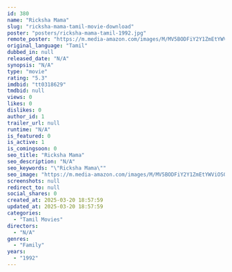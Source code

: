 ```yaml
---
id: 380
name: "Ricksha Mama"
slug: "ricksha-mama-tamil-movie-download"
poster: "posters/ricksha-mama-tamil-1992.jpg"
remote_poster: "https://m.media-amazon.com/images/M/MV5BODFiY2Y1ZmEtYWViOS00YjZiLTk3ZTktNmQyZDY1NjA0NmEzXkEyXkFqcGdeQXVyMjA4OTI5NDQ@._V1_SX300.jpg"
original_language: "Tamil"
dubbed_in: null
released_date: "N/A"
synopsis: "N/A"
type: "movie"
rating: "5.3"
imdbid: "tt0318629"
tmdbid: null
views: 0
likes: 0
dislikes: 0
author_id: 1
trailer_url: null
runtime: "N/A"
is_featured: 0
is_active: 1
is_comingsoon: 0
seo_title: "Ricksha Mama"
seo_description: "N/A"
seo_keywords: "\"Ricksha Mama\""
seo_image: "https://m.media-amazon.com/images/M/MV5BODFiY2Y1ZmEtYWViOS00YjZiLTk3ZTktNmQyZDY1NjA0NmEzXkEyXkFqcGdeQXVyMjA4OTI5NDQ@._V1_SX300.jpg"
screenshots: null
redirect_to: null
social_shares: 0
created_at: 2025-03-20 18:57:59
updated_at: 2025-03-20 18:57:59
categories:
  - "Tamil Movies"
directors:
  - "N/A"
genres:
  - "Family"
years:
  - "1992"
---
```

